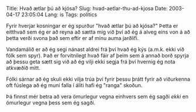 Title: Hvað ætlar þú að kjósa?
Slug: hvad-aetlar-thu-ad-kjosa
Date: 2003-04-17 23:05:04
Lang: is
Tags: politics

Fyrir hverjar kosningar er ég spurður "hvað ætlar þú að kjósa?" Þetta er eitthvað sem ég er að reyna að sætta mig við því að ég á alveg eins von á að þetta verði svona það sem eftir er af mínu auma jarðlífi.

Vandamálið er að ég segi nánast aldrei frá því hvað ég kýs (a.m.k. ekki við fólk sem spyr). Það er forvitnilegt hvað fáir af þeim sem á annað borð spyrja að þessu geta sætt sig við að ég vilji ekki segja frá því hvernig ég nota atkvæðið mitt.

Fólki sárnar að ég skuli ekki vilja trúa því fyrir þessu þrátt fyrir að viðurkenna oft fúslega að ég muni falla í áliti hafi ég "ranga" skoðun.

Þá finnst mér betra að vera ömurlegur vegna einhvers sem ég sagði *ekki* en ömurlegur vegna þess sem ég sagði.